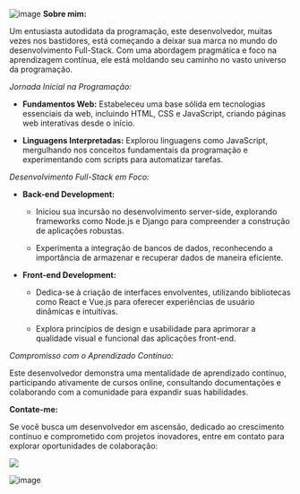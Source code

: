 ![image](https://github.com/eiandrevieira/eiandrevieira/assets/132021448/a6f8a520-1b9a-4984-8aa0-058dec9381b4)
**Sobre mim:**

Um entusiasta autodidata da programação, este desenvolvedor, muitas vezes nos bastidores, está começando a deixar sua marca no mundo do desenvolvimento Full-Stack. Com uma abordagem pragmática e foco na aprendizagem contínua, ele está moldando seu caminho no vasto universo da programação.

*Jornada Inicial na Programação:*

- **Fundamentos Web:** Estabeleceu uma base sólida em tecnologias essenciais da web, incluindo HTML, CSS e JavaScript, criando páginas web interativas desde o início.

- **Linguagens Interpretadas:** Explorou linguagens como JavaScript, mergulhando nos conceitos fundamentais da programação e experimentando com scripts para automatizar tarefas.

*Desenvolvimento Full-Stack em Foco:*

- **Back-end Development:**
  - Iniciou sua incursão no desenvolvimento server-side, explorando frameworks como Node.js e Django para compreender a construção de aplicações robustas.

  - Experimenta a integração de bancos de dados, reconhecendo a importância de armazenar e recuperar dados de maneira eficiente.

- **Front-end Development:**
  - Dedica-se à criação de interfaces envolventes, utilizando bibliotecas como React e Vue.js para oferecer experiências de usuário dinâmicas e intuitivas.

  - Explora princípios de design e usabilidade para aprimorar a qualidade visual e funcional das aplicações front-end.

*Compromisso com o Aprendizado Contínuo:*

Este desenvolvedor demonstra uma mentalidade de aprendizado contínuo, participando ativamente de cursos online, consultando documentações e colaborando com a comunidade para expandir suas habilidades.

**Contate-me:**

Se você busca um desenvolvedor em ascensão, dedicado ao crescimento contínuo e comprometido com projetos inovadores, entre em contato para explorar oportunidades de colaboração:

<div dir="auto"> 
  <a href="mailto:contatoandrevieirasouza@outlook.com"><img src="https://camo.githubusercontent.com/3f3a28cce40a1f01e5420a4d35b62542b0d78e38f03fbb75746873b8b68a58df/68747470733a2f2f696d672e736869656c64732e696f2f62616467652f2d476d61696c2d2532333333333f7374796c653d666f722d7468652d6261646765266c6f676f3d676d61696c266c6f676f436f6c6f723d7768697465" data-canonical-src="https://img.shields.io/badge/-Gmail-%23333?style=for-the-badge&amp;logo=gmail&amp;logoColor=white" style="max-width: 100%;"></a>



![image](https://github.com/eiandrevieira/eiandrevieira/assets/132021448/a4e44ddb-db4f-4113-8536-298bb95afa0d)
